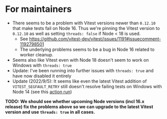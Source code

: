 # For maintainers

- There seems to be a problem with Vitest versions newer than `0.12.10` that make tests fail on Node 16. Thus we're pinning the Vitest version to `0.12.10` as well as setting `threads: false` if Node < 18 is used.
  - See https://github.com/vitest-dev/vitest/issues/1191#issuecomment-1192798501
  - The underlying problems seems to be a bug in Node 16 related to worker cleanup.
- Seems also like Vitest even with Node 18 doesn't seem to work on Windows with `threads: true`
- Update: I've been running into further issues with `threads: true` and have now disabled it entirely
- Update (2022/9/5): It seems like even the latest Vitest addition of `VITEST_SEGFAULT_RETRY` still doesn't resolve failing tests on Windows with Node 14 (see this [action run](https://github.com/content-layer/contentlayer/actions/runs/2993794700))

**TODO: We should see whether upcoming Node versions (incl 16.x release) fix the problems above so we can upgrade to the latest Vitest version and use `threads: true` in all cases.**
